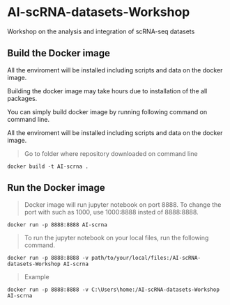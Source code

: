 # AI-scRNA-datasets-Workshop
Workshop on the analysis and integration of scRNA-seq datasets

## Build the Docker image

All the enviroment will be installed including scripts and data on the docker image. 

Building the docker image may take hours due to installation of the all packages.

You can simply build docker image by running following command on command line.


All the enviroment will be installed including scripts and data on the docker image. 


> Go to folder where repository downloaded on command line


```
docker build -t AI-scrna .
```



## Run the Docker image

>Docker image will run jupyter notebook on port 8888. To change the port with such as 1000, use 1000:8888 insted of 8888:8888.


```
docker run -p 8888:8888 AI-scrna 
```


> To run the jupyter notebook on your local files, run the following command.


```
docker run -p 8888:8888 -v path/to/your/local/files:/AI-scRNA-datasets-Workshop AI-scrna 
```


>Example


```
docker run -p 8888:8888 -v C:\Users\home:/AI-scRNA-datasets-Workshop AI-scrna 

```
